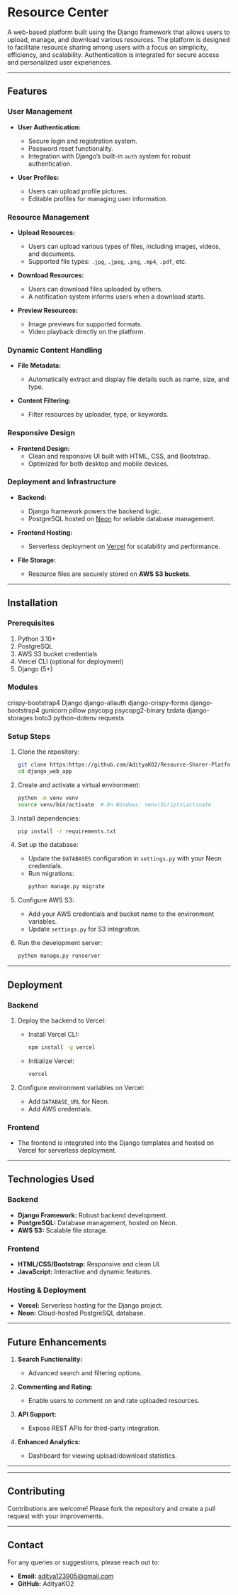 # Resource Center

A web-based platform built using the Django framework that allows users to upload, manage, and download various resources.
The platform is designed to facilitate resource sharing among users with a focus on simplicity, efficiency, and scalability. 
Authentication is integrated for secure access and personalized user experiences.

---

## Features

### User Management
- **User Authentication:**
  - Secure login and registration system.
  - Password reset functionality.
  - Integration with Django’s built-in `auth` system for robust authentication.

- **User Profiles:**
  - Users can upload profile pictures.
  - Editable profiles for managing user information.

### Resource Management
- **Upload Resources:**
  - Users can upload various types of files, including images, videos, and documents.
  - Supported file types: `.jpg`, `.jpeg`, `.png`, `.mp4`, `.pdf`, etc.

- **Download Resources:**
  - Users can download files uploaded by others.
  - A notification system informs users when a download starts.

- **Preview Resources:**
  - Image previews for supported formats.
  - Video playback directly on the platform.

### Dynamic Content Handling
- **File Metadata:**
  - Automatically extract and display file details such as name, size, and type.

- **Content Filtering:**
  - Filter resources by uploader, type, or keywords.

### Responsive Design
- **Frontend Design:**
  - Clean and responsive UI built with HTML, CSS, and Bootstrap.
  - Optimized for both desktop and mobile devices.

### Deployment and Infrastructure
- **Backend:**
  - Django framework powers the backend logic.
  - PostgreSQL hosted on [Neon](https://neon.tech/) for reliable database management.

- **Frontend Hosting:**
  - Serverless deployment on [Vercel](https://vercel.com/) for scalability and performance.

- **File Storage:**
  - Resource files are securely stored on **AWS S3 buckets**.



---

## Installation

### Prerequisites
1. Python 3.10+
2. PostgreSQL
3. AWS S3 bucket credentials
4. Vercel CLI (optional for deployment)
5. Django (5+)

### Modules
crispy-bootstrap4
Django
django-allauth
django-crispy-forms
django-bootstrap4
gunicorn
pillow
psycopg
psycopg2-binary
tzdata
django-storages
boto3
python-dotenv
requests

### Setup Steps

1. Clone the repository:
   ```bash
   git clone https:https://github.com/AdityaKO2/Resource-Sharer-Platform.git
   cd django_web_app
   ```

2. Create and activate a virtual environment:
   ```bash
   python -m venv venv
   source venv/bin/activate  # On Windows: venv\Scripts\activate
   ```

3. Install dependencies:
   ```bash
   pip install -r requirements.txt
   ```

4. Set up the database:
   - Update the `DATABASES` configuration in `settings.py` with your Neon credentials.
   - Run migrations:
     ```bash
     python manage.py migrate
     ```

5. Configure AWS S3:
   - Add your AWS credentials and bucket name to the environment variables.
   - Update `settings.py` for S3 integration.

6. Run the development server:
   ```bash
   python manage.py runserver
   ```

---

## Deployment

### Backend
1. Deploy the backend to Vercel:
   - Install Vercel CLI:
     ```bash
     npm install -g vercel
     ```
   - Initialize Vercel:
     ```bash
     vercel
     ```

2. Configure environment variables on Vercel:
   - Add `DATABASE_URL` for Neon.
   - Add AWS credentials.

### Frontend
- The frontend is integrated into the Django templates and hosted on Vercel for serverless deployment.

---

## Technologies Used

### Backend
- **Django Framework:** Robust backend development.
- **PostgreSQL:** Database management, hosted on Neon.
- **AWS S3:** Scalable file storage.

### Frontend
- **HTML/CSS/Bootstrap:** Responsive and clean UI.
- **JavaScript:** Interactive and dynamic features.

### Hosting & Deployment
- **Vercel:** Serverless hosting for the Django project.
- **Neon:** Cloud-hosted PostgreSQL database.

---

## Future Enhancements
1. **Search Functionality:**
   - Advanced search and filtering options.

2. **Commenting and Rating:**
   - Enable users to comment on and rate uploaded resources.

3. **API Support:**
   - Expose REST APIs for third-party integration.

4. **Enhanced Analytics:**
   - Dashboard for viewing upload/download statistics.

---


---

## Contributing
Contributions are welcome! Please fork the repository and create a pull request with your improvements.

---

## Contact
For any queries or suggestions, please reach out to:
- **Email:** aditya123905@gmail.com
- **GitHub:** AdityaKO2

